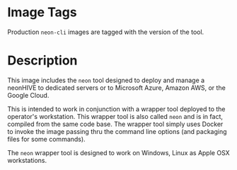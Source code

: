 # Image Tags

Production `neon-cli` images are tagged with the version of the tool.

# Description

This image includes the `neon` tool designed to deploy and manage a neonHIVE to dedicated servers or to Microsoft Azure, Amazon AWS, or the Google Cloud.

This is intended to work in conjunction with a wrapper tool deployed to the operator's workstation.  This wrapper tool is also called `neon` and is in fact, compiled from the same code base.  The wrapper tool simply uses Docker to invoke the image passing thru the command line options (and packaging files for some commands).

The `neon` wrapper tool is designed to work on Windows, Linux as Apple OSX workstations. 
